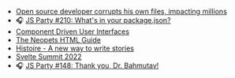 - [Open source developer corrupts his own files, impacting millions](https://www.siliconrepublic.com/enterprise/github-marak-squires-colors-faker-npm-corrupt-open-source)
- 🎧 [JS Party #210: What's in your package.json?](https://changelog.com/jsparty/210)
- [Component Driven User Interfaces](https://www.componentdriven.org)
- [The Neopets HTML Guide](https://www.neopets.com/help/html1.phtml)
- [Histoire - A new way to write stories](https://histoire.dev)
- [Svelte Summit 2022](https://www.sveltesummit.com)
- 🎧 [JS Party #148: Thank you, Dr. Bahmutav!](https://jsparty.fm/148)